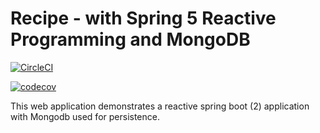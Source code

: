 # Recipe - with Spring 5 Reactive Programming and MongoDB

[![CircleCI](https://circleci.com/gh/Rashid-007/spring-5-reactive-recipe-app.svg?style=svg)](https://circleci.com/gh/Rashid-007/spring-5-reactive-recipe-app)

[![codecov](https://codecov.io/gh/Rashid-007/spring-5-reactive-recipe-app/branch/master/graph/badge.svg)](https://codecov.io/gh/Rashid-007/spring-5-reactive-recipe-app)

This web application demonstrates a reactive spring boot (2) application with Mongodb used for persistence.